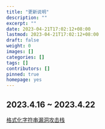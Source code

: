 ```yaml
---
title: "更新说明"
description: ""
excerpt: ""
date: 2023-04-21T17:02:12+08:00
lastmod: 2023-04-21T17:02:12+08:00
draft: false
weight: 0
images: []
categories: []
tags: []
contributors: []
pinned: true
homepage: yes
---
```


## 2023.4.16 ~ 2023.4.22

[格式化字符串漏洞攻击栈](docs/exploit/formatstring/格式化字符串漏洞/)
